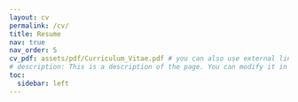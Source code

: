 ```yaml
---
layout: cv
permalink: /cv/
title: Resume
nav: true
nav_order: 5
cv_pdf: assets/pdf/Curriculum_Vitae.pdf # you can also use external links here
# description: This is a description of the page. You can modify it in '_pages/cv.md'. You can also change or remove the top pdf download button.
toc:
  sidebar: left
---
```

